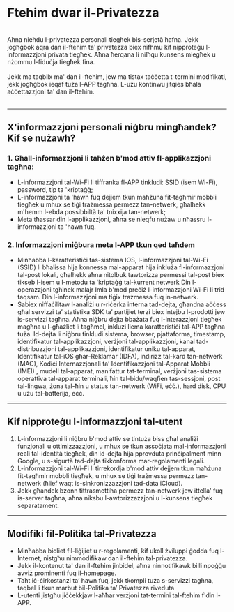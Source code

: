 # Ftehim dwar il-Privatezza
<br>
Aħna nieħdu l-privatezza personali tiegħek bis-serjetà ħafna. Jekk jogħġbok aqra dan il-ftehim ta' privatezza biex nifhmu kif nipproteġu l-informazzjoni privata tiegħek. Aħna ħerqana li nilħqu kunsens miegħek u nżommu l-fiduċja tiegħek fina.
<br><br>Jekk ma taqbilx ma' dan il-ftehim, jew ma tistax taċċetta t-termini modifikati, jekk jogħġbok ieqaf tuża l-APP tagħna. L-użu kontinwu jitqies bħala aċċettazzjoni ta' dan il-ftehim.
<br><br>

***

## X'informazzjoni personali niġbru mingħandek? Kif se nużawh?
### 1. Għall-informazzjoni li taħżen b'mod attiv fl-applikazzjoni tagħna:
   - L-informazzjoni tal-Wi-Fi li tiffranka fl-APP tinkludi: SSID (isem Wi-Fi), password, tip ta 'kriptaġġ;
   - L-informazzjoni ta 'hawn fuq dejjem tkun maħżuna fit-tagħmir mobbli tiegħek u mhux se tiġi trażmessa permezz tan-netwerk, għalhekk m'hemm l-ebda possibbiltà ta' tnixxija tan-netwerk;
   - Meta tħassar din l-applikazzjoni, aħna se nieqfu nużaw u nħassru l-informazzjoni ta 'hawn fuq.


### 2. Informazzjoni miġbura meta l-APP tkun qed taħdem
   - Minħabba l-karatteristiċi tas-sistema IOS, l-informazzjoni tal-Wi-Fi (SSID) li bħalissa hija konnessa mal-apparat hija inkluża fl-informazzjoni tal-post lokali, għalhekk aħna nitolbuk tawtorizza permessi tal-post biex tikseb l-isem u l-metodu ta 'kriptaġġ tal-kurrent netwerk Din l-operazzjoni tgħinek malajr Imla b'mod preċiż l-informazzjoni Wi-Fi li trid taqsam. Din l-informazzjoni ma tiġix trażmessa fuq in-netwerk.
   - Sabiex niffaċilitaw l-analiżi u r-riċerka interna tad-dejta, għandna aċċess għal servizzi ta’ statistika SDK ta’ partijiet terzi biex intejbu l-prodotti jew is-servizzi tagħna. Aħna niġbru dejta bbażata fuq l-interazzjoni tiegħek magħna u l-għażliet li tagħmel, inklużi liema karatteristiċi tal-APP tagħna tuża. Id-dejta li niġbru tinkludi sistema, browser, pjattaforma, timestamp, identifikatur tal-applikazzjoni, verżjoni tal-applikazzjoni, kanal tad-distribuzzjoni tal-applikazzjoni, identifikatur uniku tal-apparat, Identifikatur tal-iOS għar-Reklamar (IDFA), indirizz tal-kard tan-netwerk (MAC), Kodiċi Internazzjonali ta’ Identifikazzjoni tal-Apparat Mobbli (IMEI) , mudell tal-apparat, manifattur tat-terminal, verżjoni tas-sistema operattiva tal-apparat terminali, ħin tal-bidu/waqfien tas-sessjoni, post tal-lingwa, żona tal-ħin u status tan-netwerk (WiFi, eċċ.), hard disk, CPU u użu tal-batterija, eċċ.

 

***
## Kif nipproteġu l-informazzjoni tal-utent
   1. L-informazzjoni li niġbru b'mod attiv se tintuża biss għal analiżi funzjonali u ottimizzazzjoni, u mhux se tkun assoċjata mal-informazzjoni reali tal-identità tiegħek, din id-dejta hija pprovduta prinċipalment minn Google, u s-sigurtà tad-dejta tikkonforma mar-regolamenti legali.
   2. L-informazzjoni tal-Wi-Fi li tirrekordja b'mod attiv dejjem tkun maħżuna fit-tagħmir mobbli tiegħek, u mhux se tiġi trażmessa permezz tan-netwerk (ħlief waqt is-sinkronizzazzjoni tad-data iCloud).
   3. Jekk għandek bżonn tittrasmettiha permezz tan-netwerk jew ittella' fuq is-server tagħna, aħna niksbu l-awtorizzazzjoni u l-kunsens tiegħek separatament.
***

## Modifiki fil-Politika tal-Privatezza
   - Minħabba bidliet fil-liġijiet u r-regolamenti, kif ukoll żviluppi ġodda fuq l-Internet, nistgħu nimmodifikaw dan il-ftehim tal-privatezza.
   - Jekk il-kontenut ta' dan il-ftehim jinbidel, aħna ninnotifikawk billi npoġġu avviż prominenti fuq il-homepage.
   - Taħt iċ-ċirkostanzi ta’ hawn fuq, jekk tkompli tuża s-servizzi tagħna, taqbel li tkun marbut bil-Politika ta’ Privatezza riveduta
   - L-utenti jistgħu jiċċekkjaw l-aħħar verżjoni tat-termini tal-ftehim f'din l-APP.
